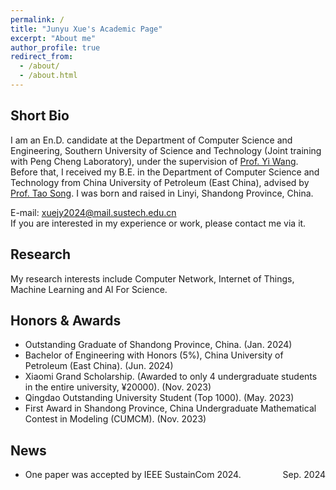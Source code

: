 ```yaml
---
permalink: /
title: "Junyu Xue's Academic Page"
excerpt: "About me"
author_profile: true
redirect_from: 
  - /about/
  - /about.html
---
```

Short Bio
------
I am an En.D. candidate at the Department of Computer Science and Engineering, Southern University of Science and Technology (Joint training with Peng Cheng Laboratory), under the supervision of [Prof. Yi Wang](https://faculty.sustech.edu.cn/?tagid=wangy37&iscss=1&snapid=1&orderby=date&go=1). Before that, I received my B.E. in the Department of Computer Science and Technology from China University of Petroleum (East China), advised by [Prof. Tao Song](https://computer.upc.edu.cn/2017/0313/c6289a103931/page.htm). I was born and raised in Linyi, Shandong Province, China.<br>

<!-- Welcome to my [Knowledge Database](https://www.yuque.com/junry). I will share some life feelings, knowledge path there. -->

E-mail: xuejy2024@mail.sustech.edu.cn <br>
If you are interested in my experience or work, please contact me via it.


Research
------
My research interests include Computer Network, Internet of Things, Machine Learning and AI For Science.

Honors & Awards
------
- Outstanding Graduate of Shandong Province, China. (Jan. 2024)
- Bachelor of Engineering with Honors (5%), China University of Petroleum (East China). (Jun. 2024)
- Xiaomi Grand Scholarship. (Awarded to only 4 undergraduate students in the entire university, ¥20000). (Nov. 2023)
- Qingdao Outstanding University Student (Top 1000). (May. 2023)
- First Award in Shandong Province, China Undergraduate Mathematical Contest in Modeling (CUMCM). (Nov. 2023)

News
------
- <div style="display: flex; justify-content: space-between;">
    <span>One paper was accepted by IEEE SustainCom 2024. </span>
    <span>Sep. 2024</span>
  </div>
